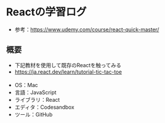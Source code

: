 # Reactの学習ログ
- 参考：https://www.udemy.com/course/react-quick-master/  
    
## 概要
- 下記教材を使用して既存のReactを触ってみる
- https://ja.react.dev/learn/tutorial-tic-tac-toe
<br><br>
- OS：Mac
- 言語：JavaScript
- ライブラリ：React
- エディタ：Codesandbox
- ツール：GitHub